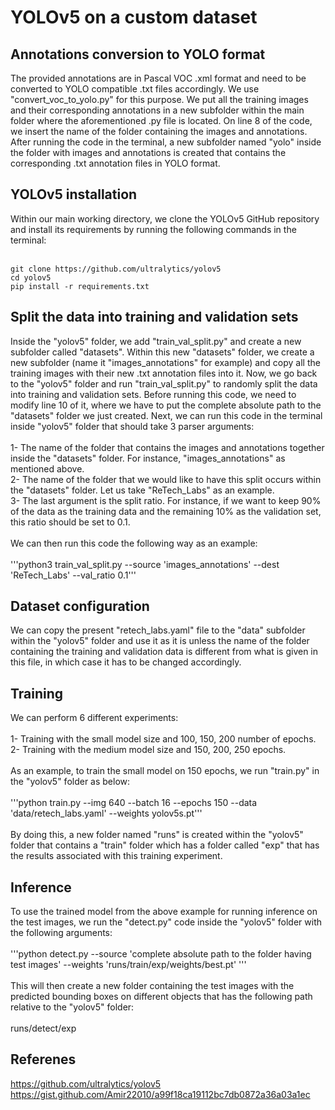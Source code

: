 # YOLOv5 on a custom dataset

## Annotations conversion to YOLO format
The provided annotations are in Pascal VOC .xml format and need to be converted to YOLO compatible .txt files accordingly. We use "convert_voc_to_yolo.py" for this purpose. We put all the training images and their corresponding annotations in a new subfolder within the main folder where the aforementioned .py file is located. On line 8 of the code, we insert the name of the folder containing the images and annotations. After running the code in the terminal, a new subfolder named "yolo" inside the folder with images and annotations is created that contains the corresponding .txt annotation files in YOLO format. <br>

## YOLOv5 installation
Within our main working directory, we clone the YOLOv5 GitHub repository and install its requirements by running the following commands in the terminal: <br><br>
```
git clone https://github.com/ultralytics/yolov5  
cd yolov5 
pip install -r requirements.txt 
```

## Split the data into training and validation sets
Inside the "yolov5" folder, we add "train_val_split.py" and create a new subfolder called "datasets". Within this new "datasets" folder, we create a new subfolder (name it "images_annotations" for example) and copy all the training images with their new .txt annotation files into it. Now, we go back to the "yolov5" folder and run "train_val_split.py" to randomly split the data into training and validation sets. Before running this code, we need to modify line 10 of it, where we have to put the complete absolute path to the "datasets" folder we just created. Next, we can run this code in the terminal inside "yolov5" folder that should take 3 parser arguments: <br><br>
1- The name of the folder that contains the images and annotations together inside the "datasets" folder. For instance, "images_annotations" as mentioned above. <br>
2- The name of the folder that we would like to have this split occurs within the "datasets" folder. Let us take "ReTech_Labs" as an example. <br>
3- The last argument is the split ratio. For instance, if we want to keep 90% of the data as the training data and the remaining 10% as the validation set, this ratio should be set to 0.1. <br><br>
We can then run this code the following way as an example: <br><br>
'''python3 train_val_split.py --source 'images_annotations' --dest 'ReTech_Labs' --val_ratio 0.1'''

## Dataset configuration
We can copy the present "retech_labs.yaml" file to the "data" subfolder within the "yolov5" folder and use it as it is unless the name of the folder containing the training and validation data is different from what is given in this file, in which case it has to be changed accordingly.

## Training
We can perform 6 different experiments: <br><br>
1- Training with the small model size and 100, 150, 200 number of epochs. <br>
2- Training with the medium model size and 150, 200, 250 epochs. <br><br>
As an example, to train the small model on 150 epochs, we run "train.py" in the "yolov5" folder as below: <br><br>
'''python train.py --img 640 --batch 16 --epochs 150 --data 'data/retech_labs.yaml' --weights yolov5s.pt''' <br><br>
By doing this, a new folder named "runs" is created within the "yolov5" folder that contains a "train" folder which has a folder called "exp" that has the results associated with this training experiment.

## Inference
To use the trained model from the above example for running inference on the test images, we run the "detect.py" code inside the "yolov5" folder with the following arguments: <br><br>
'''python detect.py --source 'complete absolute path to the folder having test images' --weights 'runs/train/exp/weights/best.pt' ''' <br><br>
This will then create a new folder containing the test images with the predicted bounding boxes on different objects that has the following path relative to the "yolov5" folder: <br><br>
 runs/detect/exp

## Referenes
https://github.com/ultralytics/yolov5 <br>
https://gist.github.com/Amir22010/a99f18ca19112bc7db0872a36a03a1ec
